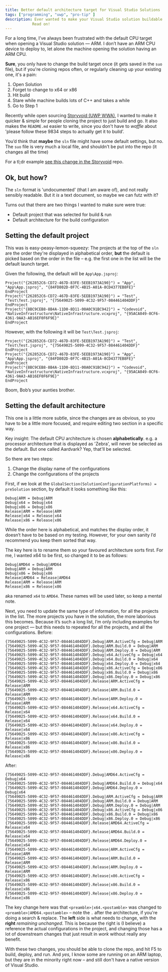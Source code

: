 ```yaml
---
title: Better default architecture target for Visual Studio Solutions
tags: ["programming", "uwp", "pro-tip" ]
description: Ever wanted to make your Visual Studio solution buildable on open?
            Read on!
---
```


For a long time, I’ve always been frustrated with the default CPU target when
opening a Visual Studio solution — ARM. I don’t have an ARM CPU device to deploy
to, let alone the machine opening the solution having an ARM CPU.

**Sure**, you only have to change the build target once (it gets saved in the
`suo` file), but if you're cloning repos often, or regularly cleaning up your
existing one, it's a pain:
1. Open Solution
2. Forget to change to x64 or x86
3. Hit build
4. Stare while machine builds lots of C++ and takes a while
5. Go to Step 1

Recently while open sourcing [Storyvoid (UWP
WWA)](https://github.com/grork/StoryvoidWWA), I wanted to make it quicker &
simple for people cloning the project to just build and go. It also makes the
`README.md` easier to write, since you don't have to *waffle* about 'please
follow these 9834 steps to actually get it to build’.

You’d think that **maybe** the `sln` file might have some default settings, but
no. The `suo` file is very much a local file, and shouldn't be put into the repo
(it changes all the time)

For a tl;dr example [see this change in the
Storyvoid](https://github.com/grork/StoryvoidWWA/commit/df70c4184f28cd4792b4f03dbb352824a0c1bb03)
repo.

## Ok, but how?
The `sln` format is 'undocumented' (that I am aware of), and not really sensibly
readable. But it *is* a text document, so maybe we can futz with it?

Turns out that there are two things I wanted to make sure were true:
- Default project that was selected for build & run
- Default architecture for the build configuration

## Setting the default project
This was is easy-peasy-lemon-squeezy: The projects at the top of the `sln` are
the order they're displayed in alphabetical order, **but** the default is picked
based on the order in the file – e.g. the first one in the list will be the
default launch target.

Given the following, the default will be `App\App.jsproj`:
```
Project("{262852C6-CD72-467D-83FE-5EEB1973A190}") = "App", "App\App.jsproj", "{84FD802D-0F7C-4B15-A01A-8CD4377EB8FE}"
EndProject
Project("{262852C6-CD72-467D-83FE-5EEB1973A190}") = "Test", "Test\Test.jsproj", "{75649025-5099-4C32-9F57-084461404DDF}"
EndProject
Project("{8BC9CEB8-8B4A-11D0-8D11-00A0C91BC942}") = "Codevoid", "NativeInfrastructure\NativeInfrastructure.vcxproj", "{95ACA049-0CF6-4361-9AA3-AB16EF0F6F9E}"
EndProject
```

However, with the following it will be `Test\Test.jsproj`:
```
Project("{262852C6-CD72-467D-83FE-5EEB1973A190}") = "Test", "Test\Test.jsproj", "{75649025-5099-4C32-9F57-084461404DDF}"
EndProject
Project("{262852C6-CD72-467D-83FE-5EEB1973A190}") = "App", "App\App.jsproj", "{84FD802D-0F7C-4B15-A01A-8CD4377EB8FE}"
EndProject
Project("{8BC9CEB8-8B4A-11D0-8D11-00A0C91BC942}") = "Codevoid", "NativeInfrastructure\NativeInfrastructure.vcxproj", "{95ACA049-0CF6-4361-9AA3-AB16EF0F6F9E}"
EndProject
```

Boom, Bob’s your aunties brother.

## Setting the default architecture
This one is a little more subtle, since the changes are as obvious, so you have
to be a little more focused, and require editing two section in a specific way.

Key insight: The default CPU architecture is chosen **alphabetically**. e.g. a
processor architecture that is displayed as 'Zebra', will never be selected as
the default. But one called Aardvark? Yep, that'll be selected.

So there are two steps:
1. Change the display name of the configurations
2. Change the configurations of the projects

First, if we look at the `GlobalSection(SolutionConfigurationPlatforms) =
preSolution` section, by default it looks something like this:
```
Debug|ARM = Debug|ARM
Debug|x64 = Debug|x64
Debug|x86 = Debug|x86
Release|ARM = Release|ARM
Release|x64 = Release|x64
Release|x86 = Release|x86
```

While the order here is alphabetical, and matches the display order, it doesn’t
have to be based on my testing. However, for your own sanity I’d recommend you
keep them sorted that way.

The key here is to rename them so your favoured architecture sorts first. For
me, I wanted x64 to be first, so changed it to be as follows:
```
Debug|AMD64 = Debug|AMD64
Debug|ARM = Debug|ARM
Debug|x86 = Debug|x86
Release|AMD64 = Release|AMD64
Release|ARM = Release|ARM
Release|x86 = Release|x86
```

aka renamed `x64` to `AMD64`. These names will be used later, so keep a mental
note.

Next, you need to update the same type of information, for all the projects in
the list. The more projects you have in the solution, the more laborious this
becomes. Because it’s such a long list, I’m only including examples for one
project — but this needs to repeated for all the projects, and all the
configurations. Before:
```
{75649025-5099-4C32-9F57-084461404DDF}.Debug|ARM.ActiveCfg = Debug|ARM
{75649025-5099-4C32-9F57-084461404DDF}.Debug|ARM.Build.0 = Debug|ARM
{75649025-5099-4C32-9F57-084461404DDF}.Debug|ARM.Deploy.0 = Debug|ARM
{75649025-5099-4C32-9F57-084461404DDF}.Debug|x64.ActiveCfg = Debug|x64
{75649025-5099-4C32-9F57-084461404DDF}.Debug|x64.Build.0 = Debug|x64
{75649025-5099-4C32-9F57-084461404DDF}.Debug|x64.Deploy.0 = Debug|x64
{75649025-5099-4C32-9F57-084461404DDF}.Debug|x86.ActiveCfg = Debug|x86
{75649025-5099-4C32-9F57-084461404DDF}.Debug|x86.Build.0 = Debug|x86
{75649025-5099-4C32-9F57-084461404DDF}.Debug|x86.Deploy.0 = Debug|x86
{75649025-5099-4C32-9F57-084461404DDF}.Release|ARM.ActiveCfg = Release|ARM
{75649025-5099-4C32-9F57-084461404DDF}.Release|ARM.Build.0 = Release|ARM
{75649025-5099-4C32-9F57-084461404DDF}.Release|ARM.Deploy.0 = Release|ARM
{75649025-5099-4C32-9F57-084461404DDF}.Release|x64.ActiveCfg = Release|x64
{75649025-5099-4C32-9F57-084461404DDF}.Release|x64.Build.0 = Release|x64
{75649025-5099-4C32-9F57-084461404DDF}.Release|x64.Deploy.0 = Release|x64
{75649025-5099-4C32-9F57-084461404DDF}.Release|x86.ActiveCfg = Release|x86
{75649025-5099-4C32-9F57-084461404DDF}.Release|x86.Build.0 = Release|x86
{75649025-5099-4C32-9F57-084461404DDF}.Release|x86.Deploy.0 = Release|x86
```

After:
```
{75649025-5099-4C32-9F57-084461404DDF}.Debug|AMD64.ActiveCfg = Debug|x64
{75649025-5099-4C32-9F57-084461404DDF}.Debug|AMD64.Build.0 = Debug|x64
{75649025-5099-4C32-9F57-084461404DDF}.Debug|AMD64.Deploy.0 = Debug|x64
{75649025-5099-4C32-9F57-084461404DDF}.Debug|ARM.ActiveCfg = Debug|ARM
{75649025-5099-4C32-9F57-084461404DDF}.Debug|ARM.Build.0 = Debug|ARM
{75649025-5099-4C32-9F57-084461404DDF}.Debug|ARM.Deploy.0 = Debug|ARM
{75649025-5099-4C32-9F57-084461404DDF}.Debug|x86.ActiveCfg = Debug|x86
{75649025-5099-4C32-9F57-084461404DDF}.Debug|x86.Build.0 = Debug|x86
{75649025-5099-4C32-9F57-084461404DDF}.Debug|x86.Deploy.0 = Debug|x86
{75649025-5099-4C32-9F57-084461404DDF}.Release|AMD64.ActiveCfg = Release|x64
{75649025-5099-4C32-9F57-084461404DDF}.Release|AMD64.Build.0 = Release|x64
{75649025-5099-4C32-9F57-084461404DDF}.Release|AMD64.Deploy.0 = Release|x64
{75649025-5099-4C32-9F57-084461404DDF}.Release|ARM.ActiveCfg = Release|ARM
{75649025-5099-4C32-9F57-084461404DDF}.Release|ARM.Build.0 = Release|ARM
{75649025-5099-4C32-9F57-084461404DDF}.Release|ARM.Deploy.0 = Release|ARM
{75649025-5099-4C32-9F57-084461404DDF}.Release|x86.ActiveCfg = Release|x86
{75649025-5099-4C32-9F57-084461404DDF}.Release|x86.Build.0 = Release|x86
{75649025-5099-4C32-9F57-084461404DDF}.Release|x86.Deploy.0 = Release|x86
```

The key change here was that `<preamble>|x64.<postamble>` was changed to
`<preamble>|AMD64.<postamble>` – note the `.` after the architecture, if you're
doing a search  & replace. The **left** side is what needs to change, with the
**right** *remaining unchanged*. This is because the right is (I believe) a
reference the actual configurations in the project, and changing those has a lot
of downstream changes that just result in *work* without really any benefit.

With these two changes, you should be able to clone the repo, and hit F5 to
build, deploy, and run. And *yes,* I know some are running on an ARM laptop, but
they are in the minority right now – and still don't have a native version of
Visual Studio.